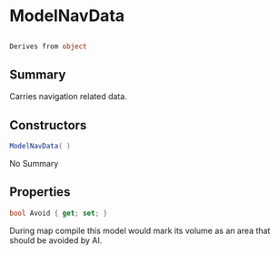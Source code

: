 # ModelNavData

## 
```c#
Derives from object
```

## Summary

Carries navigation related data.
## Constructors

```c#
ModelNavData( ) 
```
No Summary
## Properties

```c#
bool Avoid { get; set; } 
```
During map compile this model would mark its volume as an area that should be avoided by AI.
